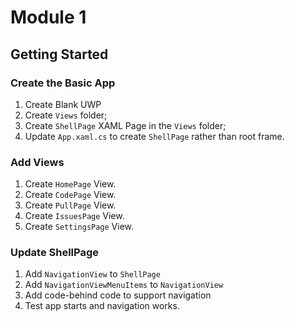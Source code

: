 # Module 1
## Getting Started
### Create the Basic App
1. Create Blank UWP
1. Create `Views` folder;
1. Create `ShellPage` XAML Page in the `Views` folder;
1. Update `App.xaml.cs` to create `ShellPage` rather than root frame.
### Add Views
1. Create `HomePage` View.
1. Create `CodePage` View.
1. Create `PullPage` View.
1. Create `IssuesPage` View.
1. Create `SettingsPage` View.
### Update ShellPage
1. Add `NavigationView` to `ShellPage`
1. Add `NavigationViewMenuItems` to `NavigationView`
1. Add code-behind code to support navigation
1. Test app starts and navigation works.
